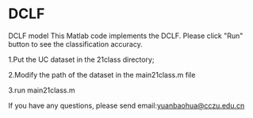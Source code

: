 # DCLF
DCLF model 
This Matlab code implements the DCLF. Please click "Run" button to see the classification accuracy. 

1.Put the UC dataset in the 21class directory;

2.Modify the path of the dataset in the main21class.m file

3.run main21class.m

If you have any questions, please send email:yuanbaohua@cczu.edu.cn
